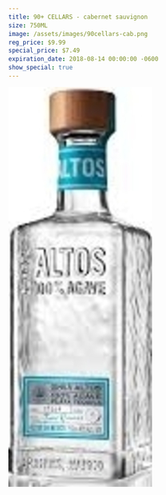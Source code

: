 ```yaml
---
title: 90+ CELLARS - cabernet sauvignon
size: 750ML
image: /assets/images/90cellars-cab.png
reg_price: $9.99
special_price: $7.49
expiration_date: 2018-08-14 00:00:00 -0600
show_special: true
---
```


![](/assets/images/versions/olmeca-2-1---x----288-800x---.jpg)